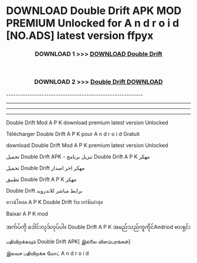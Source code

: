 # DOWNLOAD Double Drift  APK MOD PREMIUM Unlocked for A n d r o i d [NO.ADS] latest version ffpyx 



<div align="center">

<h3>DOWNLOAD 1 >>> <a href="https://getmod2.web.app/?judul=Double Drift ">DOWNLOAD Double Drift </a></h3><br>

<h3>DOWNLOAD 2 >>> <a href="https://getmod2.web.app/?judul=Double Drift ">Double Drift  DOWNLOAD </a></h3>

</div>
----------------------------------------------------------

----------------------------------------------------------

----------------------------------------------------------

----------------------------------------------------------

Double Drift  Mod A P K download premium latest version Unlocked

Télécharger Double Drift  A P K pour A n d r o i d Gratuit

download Double Drift  Mod A P K premium latest version Unlocked

تحميل Double Drift  APK - تنزيل برنامج Double Drift  A P K مهكر

تحميل Double Drift  مهكر اخر اصدار

تطبيق Double Drift  A P K مهكر

Double Drift  برابط مباشر للاندرويد

ดาวน์โหลด A P K Double Drift  รับเวอร์ชันล่าสุด

Baixar A P K mod

အက်ပ်ကို ဒေါင်းလုဒ်လုပ်ပါ။ Double Drift  A P K အမည်သည်ကူကိုင်Andriod ဗားရှင်း

பதிவிறக்கவும் Double Drift  APK[ இல்லை விளம்பரங்கள்] 
 
இலவச பதிவிறக்க மோட் A n d r o i d



